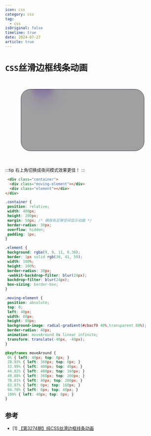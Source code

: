 ```yaml
---
icon: css
category: css
tag:
  - css
isOriginal: false
timeline: true
date: 2024-07-27
article: true
---
```


<!-- more -->

# `CSS`丝滑边框线条动画

 <div class="container">
   <div class="moving-element"></div>
   <div class="element"></div>
 </div>

 <style>
.container {
    position: relative;
    width: 400px;
    height: 200px;
    margin: 50px; /* 确保有足够空间显示动画 */
    border-radius: 30px;
    overflow: hidden;
    padding: 1px;
}

.element {
  background: rgba(9, 9, 11, 0.38);
  border: 1px solid rgb(30, 41, 59);
  width: 100%;
  height: 100%;
  border-radius: 30px;
  -webkit-backdrop-filter: blur(24px);
  backdrop-filter: blur(24px);
  box-sizing: border-box;
}

.moving-element {
    position: absolute;
    top: 0;
    left: 40px;
    width: 80px;
    height: 80px;
    background-image: radial-gradient(#cbacf9 40%,transparent 80%);
    border-radius: 40px;
    animation: moveAround 8s linear infinite;
    transform: translate(-40px, -40px);
}

@keyframes moveAround {
  0% { left: 40px; top: 0px; }
  28.93% { left: 360px; top: 0px; }
  33.99% { left: 400px; top: 40px; }
  44.82% { left: 400px; top: 160px; }
  49.88% { left: 360px; top: 200px; }
  78.81% { left: 40px; top: 200px; }
  83.87% { left: 0px; top: 160px; }
  94.70% { left: 0px; top: 40px; } 
  100% { left: 40px; top: 0px; }
}
 </style>

:::tip
 右上角切换成夜间模式效果更佳！
:::

 ```html
  <div class="container">
   <div class="moving-element"></div>
   <div class="element"></div>
 </div>
 ```

 ```css
.container {
  position: relative;
  width: 400px;
  height: 200px;
  margin: 50px; /* 确保有足够空间显示动画 */
  border-radius: 30px;
  overflow: hidden;
  padding: 1px;
}

.element {
  background: rgba(9, 9, 11, 0.38);
  border: 1px solid rgb(30, 41, 59);
  width: 100%;
  height: 100%;
  border-radius: 30px;
  -webkit-backdrop-filter: blur(24px);
  backdrop-filter: blur(24px);
  box-sizing: border-box;
}

.moving-element {
  position: absolute;
  top: 0;
  left: 40px;
  width: 80px;
  height: 80px;
  background-image: radial-gradient(#cbacf9 40%,transparent 80%);
  border-radius: 40px;
  animation: moveAround 8s linear infinite;
  transform: translate(-40px, -40px);
}

@keyframes moveAround {
  0% { left: 40px; top: 0px; }
  28.93% { left: 360px; top: 0px; }
  33.99% { left: 400px; top: 40px; }
  44.82% { left: 400px; top: 160px; }
  49.88% { left: 360px; top: 200px; }
  78.81% { left: 40px; top: 200px; }
  83.87% { left: 0px; top: 160px; }
  94.70% { left: 0px; top: 40px; } 
  100% { left: 40px; top: 0px; }
}
 ```

 ## 参考

- [1] [【第3274期】纯CSS丝滑边框线条动画](https://mp.weixin.qq.com/s/-4N6cX8PtGWtB1GSmoIfWQ)